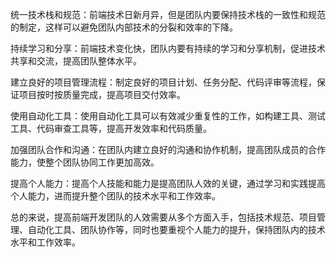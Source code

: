 统一技术栈和规范：前端技术日新月异，但是团队内要保持技术栈的一致性和规范的制定，这样可以避免团队内部技术的分裂和效率的下降。

持续学习和分享：前端技术变化快，团队内要有持续的学习和分享机制，促进技术共享和交流，提高团队整体水平。

建立良好的项目管理流程：制定良好的项目计划、任务分配、代码评审等流程，保证项目按时按质量完成，提高项目交付效率。

使用自动化工具：使用自动化工具可以有效减少重复性的工作，如构建工具、测试工具、代码审查工具等，提高开发效率和代码质量。

加强团队合作和沟通：在团队内建立良好的沟通和协作机制，提高团队成员的合作能力，使整个团队协同工作更加高效。

提高个人能力：提高个人技能和能力是提高团队人效的关键，通过学习和实践提高个人能力，进而提升整个团队的技术水平和工作效率。

总的来说，提高前端开发团队的人效需要从多个方面入手，包括技术规范、项目管理、自动化工具、团队协作等，同时也要重视个人能力的提升，保持团队内的技术水平和工作效率。
